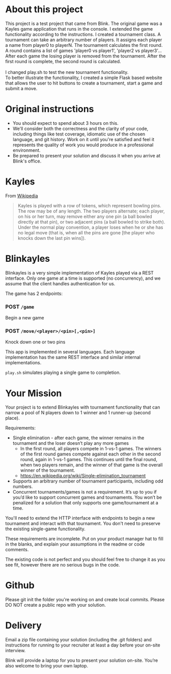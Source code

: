 # About this project

This project is a test project that came from Blink. The original game was a Kayles game application that runs in the console. I extended the game functionality according to the instructions.
I created a tournament class. A tournament can take an arbitrary number of players. It assigns each player a name from player0 to playerN. The tournament calculates the first round.
A round contains a list of games 'player0 vs player1', 'player2 vs player3'...  After each game the losing player is removed from the tournament.
After the first round is complete, the second round is calculated.  
<br>
I changed play.sh to test the new tournament functionality. 
<br>
To better illustrate the functionality, I created a simple Flask based website that allows the user to hit buttons to create a tournament, start a game and submit a move.


# Original instructions

- You should expect to spend about 3 hours on this.
- We'll consider both the correctness and the clarity of your code, including things like test coverage, idiomatic use of the chosen language, and git history. Work on it until you're satisfied and feel it represents the quality of work you would produce in a professional environment.
- Be prepared to present your solution and discuss it when you arrive at Blink's office.

# Kayles

From [Wikipedia](https://en.wikipedia.org/wiki/Kayles)

> Kayles is played with a row of tokens, which represent bowling pins. The row may be of any length. The two players alternate; each player, on his or her turn, may remove either any one pin (a ball bowled directly at that pin), or two adjacent pins (a ball bowled to strike both). Under the normal play convention, a player loses when he or she has no legal move (that is, when all the pins are gone [the player who knocks down the last pin wins]).

# Blinkayles

Blinkayles is a very simple implementation of Kayles played via a REST interface. Only one game at a time is supported (no concurrency), and we assume that the client handles authentication for us.

The game has 2 endpoints:

### POST `/game`

Begin a new game

### POST `/move/<player>/<pin>[,<pin>]`

Knock down one or two pins

This app is implemented in several languages. Each language implementation has the same REST interface and similar internal implementations.

`play.sh` simulates playing a single game to completion.

# Your Mission
Your project is to extend Blinkayles with tournament functionality that can narrow a pool of N players down to 1 winner and 1 runner-up (second place).

Requirements:
- Single elimination - after each game, the winner remains in the tournament and the loser doesn’t play any more games
  - In the first round, all players compete in 1-vs-1 games. The winners of the first round games compete against each other in the second round, again in 1-vs-1 games.  This continues until the final round, when two players remain, and the winner of that game is the overall winner of the tournament.
  - https://en.wikipedia.org/wiki/Single-elimination_tournament
- Supports an arbitrary number of tournament participants, including odd numbers.
- Concurrent tournaments/games is not a requirement. It’s up to you if you’d like to support concurrent games and tournaments. You won’t be penalized for a solution that only supports one game/tournament at a time.

You'll need to extend the HTTP interface with endpoints to begin a new tournament and interact with that tournament. You don't need to preserve the existing single-game functionality.

These requirements are incomplete. Put on your product manager hat to fill in the blanks, and explain your assumptions in the readme or code comments.

The existing code is not perfect and you should feel free to change it as you see fit, however there are no serious bugs in the code.

# Github

Please git init the folder you're working on and create local commits.  Please DO NOT create a public repo with your solution.

# Delivery

Email a zip file containing your solution (including the .git folders) and instructions for running to your recruiter at least a day before your on-site interview.

Blink will provide a laptop for you to present your solution on-site. You’re also welcome to bring your own laptop.
